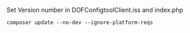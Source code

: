 Set Version number in DOFConfigtoolClient.iss and index.php

```
composer update --no-dev --ignore-platform-reqs
```
